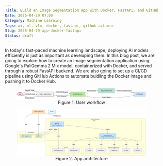 ```yaml
---
Title: Build an Image Segmentation App with Docker, FastAPI, and GitHub Actions
Date: 2025-04-29 07:00
Category: Machine Learning
Tags: ai, ml, vlm, docker, fastapi, github-actions
Slug: 2025-04-29-app-docker-fastapi
Status: draft
---
```


In today's fast-paced machine learning landscape, deploying AI models efficiently is just as important as developing them. In this blog post, we are going to explore how to create an image segmentation application using Google's PaliGemma 2 Mix model, containerized with Docker, and served through a robust FastAPI backend. We are also going to set up a CI/CD pipeline using GitHub Actions to automate buidling the Docker image and pushing it to Docker Hub.

<figure>
  <img src="../images/2025-04-29-app-docker-fastapi/user_workflow.png" alt="Cow output" style="display: block; margin: 0 auto">
  <figcaption style="text-align: center">Figure 1. User workflow</figcaption>
</figure>

<figure>
  <img src="../images/2025-04-29-app-docker-fastapi/app_architecture.png" alt="Cow output" style="display: block; margin: 0 auto">
  <figcaption style="text-align: center">Figure 2. App architecture</figcaption>
</figure>
